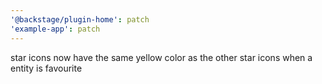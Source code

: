 ```yaml
---
'@backstage/plugin-home': patch
'example-app': patch
---
```


star icons now have the same yellow color as the other star icons when a entity is favourite
